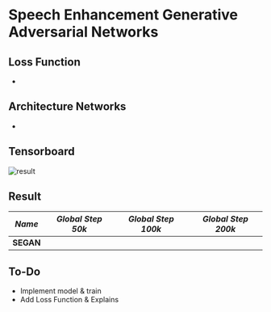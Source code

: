 # Speech Enhancement Generative Adversarial Networks

## Loss Function

* 

## Architecture Networks

*

## Tensorboard

![result](https://github.com/kozistr/Awesome-GANs/blob/master/SEGAN/segan_tb.png)

## Result

*Name* | *Global Step 50k* | *Global Step 100k* | *Global Step 200k*
:---: | :---: | :---: | :---:
**SEGAN**   |  |  | 

## To-Do
* Implement model & train 
* Add Loss Function & Explains